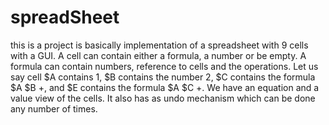 spreadSheet
===========

this is a project is basically implementation of a spreadsheet with 9 cells with a GUI. A cell can contain either a 
formula, a number or be empty. A formula can contain numbers, reference to cells and the operations. 
Let us say cell $A contains 1, $B contains the number 2, $C contains the formula $A $B +, and $E contains the formula 
$A $C +. We have an equation and a value view of the cells. It also has as undo mechanism which can be done any number 
of times.

